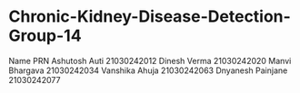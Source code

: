 # Chronic-Kidney-Disease-Detection-Group-14
Name	             PRN
Ashutosh Auti	     21030242012
Dinesh Verma	     21030242020
Manvi Bhargava	   21030242034
Vanshika Ahuja	   21030242063
Dnyanesh Painjane	 21030242077
